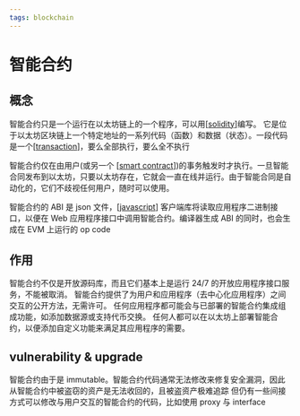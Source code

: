 ```yaml
---
tags: blockchain
---
```

# 智能合约

## 概念

智能合约只是一个运行在以太坊链上的一个程序，可以用[[solidity]]编写。 它是位于以太坊区块链上一个特定地址的一系列代码（函数）和数据（状态）。一段代码是一个[[transaction]]，要么全部执行，要么全不执行

智能合约仅在由用户(或另一个 [[smart contract]])的事务触发时才执行。一旦智能合同发布到以太坊，只要以太坊存在，它就会一直在线并运行。由于智能合同是自动化的，它们不歧视任何用户，随时可以使用。

智能合约的 ABI 是 json 文件，[[javascript]] 客户端库将读取应用程序二进制接口，以便在 Web 应用程序接口中调用智能合约。编译器生成 ABI 的同时，也会生成在 EVM 上运行的 op code

## 作用

智能合约不仅是开放源码库，而且它们基本上是运行 24/7 的开放应用程序接口服务，不能被取消。
智能合约提供了为用户和应用程序（去中心化应用程序）之间交互的公开方法，无需许可。
任何应用程序都可能会与已部署的智能合约集成组成功能，如添加数据源或支持代币交换。
任何人都可以在以太坊上部署智能合约，以便添加自定义功能来满足其应用程序的需要。

## vulnerability & upgrade

智能合约由于是 immutable。智能合约代码通常无法修改来修复安全漏洞，因此从智能合约中被盗窃的资产是无法收回的，且被盗资产极难追踪
但仍有一些间接方式可以修改与用户交互的智能合约的代码，比如使用 proxy 与 interface

[//begin]: # "Autogenerated link references for markdown compatibility"
[solidity]: solidity.md "solidity"
[transaction]: ../../database/transaction.md "transaction"
[smart contract]: <smart contract.md> "智能合约"
[javascript]: ../../javascript/javascript.md "javascript"
[//end]: # "Autogenerated link references"
